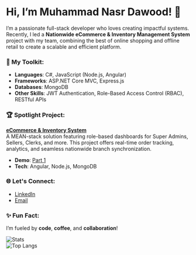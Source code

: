 # Hi, I’m **Muhammad Nasr Dawood**! 🚀

I’m a passionate full-stack developer who loves creating impactful systems. Recently, I led a **Nationwide eCommerce & Inventory Management System** project with my team, combining the best of online shopping and offline retail to create a scalable and efficient platform.

### 🔧 My Toolkit:
- **Languages**: C#, JavaScript (Node.js, Angular)
- **Frameworks**: ASP.NET Core MVC, Express.js
- **Databases**: MongoDB
- **Other Skills**: JWT Authentication, Role-Based Access Control (RBAC), RESTful APIs

### 🏆 Spotlight Project:
**[eCommerce & Inventory System](https://github.com/devGuru/ecommerce-inventory-system)**  
A MEAN-stack solution featuring role-based dashboards for Super Admins, Sellers, Clerks, and more. This project offers real-time order tracking, analytics, and seamless nationwide branch synchronization.  
- **Demo**: [Part 1](#)  
- **Tech**: Angular, Node.js, MongoDB  

### 🌐 Let's Connect:
- [LinkedIn](https://www.linkedin.com/in/cobrastrike)  
- [Email](mailto:mohamednasr7222@gmail.com)  

### ✨ Fun Fact:
I’m fueled by **code**, **coffee**, and **collaboration**!

![Stats](https://github-readme-stats.vercel.app/api?username=cobrastrike72&show_icons=true&theme=light)  
![Top Langs](https://github-readme-stats.vercel.app/api/top-langs/?username=cobrastrike72&layout=compact&theme=light)
